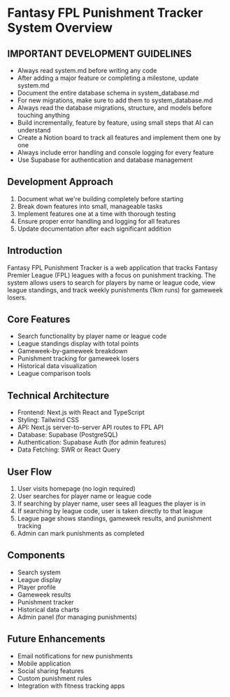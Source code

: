 # Fantasy FPL Punishment Tracker System Overview

## IMPORTANT DEVELOPMENT GUIDELINES
- Always read system.md before writing any code
- After adding a major feature or completing a milestone, update system.md
- Document the entire database schema in system_database.md
- For new migrations, make sure to add them to system_database.md
- Always read the database migrations, structure, and models before touching anything
- Build incrementally, feature by feature, using small steps that AI can understand
- Create a Notion board to track all features and implement them one by one
- Always include error handling and console logging for every feature
- Use Supabase for authentication and database management

## Development Approach
1. Document what we're building completely before starting
2. Break down features into small, manageable tasks
3. Implement features one at a time with thorough testing
4. Ensure proper error handling and logging for all features
5. Update documentation after each significant addition

## Introduction
Fantasy FPL Punishment Tracker is a web application that tracks Fantasy Premier League (FPL) leagues with a focus on punishment tracking. The system allows users to search for players by name or league code, view league standings, and track weekly punishments (1km runs) for gameweek losers.

## Core Features
- Search functionality by player name or league code
- League standings display with total points
- Gameweek-by-gameweek breakdown
- Punishment tracking for gameweek losers
- Historical data visualization
- League comparison tools

## Technical Architecture
- Frontend: Next.js with React and TypeScript
- Styling: Tailwind CSS
- API: Next.js server-to-server API routes to FPL API
- Database: Supabase (PostgreSQL)
- Authentication: Supabase Auth (for admin features)
- Data Fetching: SWR or React Query

## User Flow
1. User visits homepage (no login required)
2. User searches for player name or league code
3. If searching by player name, user sees all leagues the player is in
4. If searching by league code, user is taken directly to that league
5. League page shows standings, gameweek results, and punishment tracking
6. Admin can mark punishments as completed

## Components
- Search system
- League display
- Player profile
- Gameweek results
- Punishment tracker
- Historical data charts
- Admin panel (for managing punishments)

## Future Enhancements
- Email notifications for new punishments
- Mobile application
- Social sharing features
- Custom punishment rules
- Integration with fitness tracking apps
